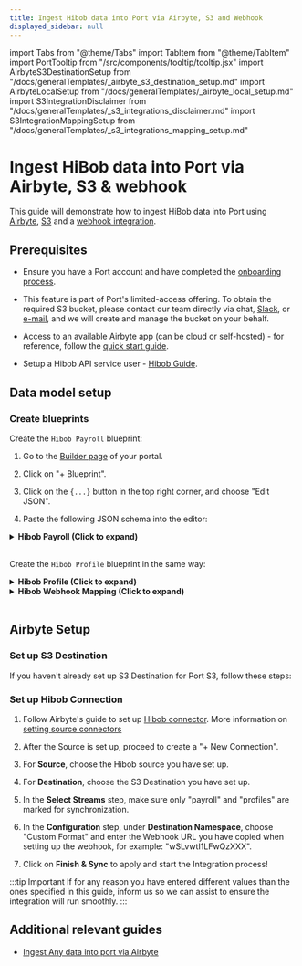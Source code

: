 ```yaml
---
title: Ingest Hibob data into Port via Airbyte, S3 and Webhook
displayed_sidebar: null
---
```


import Tabs from "@theme/Tabs"
import TabItem from "@theme/TabItem"
import PortTooltip from "/src/components/tooltip/tooltip.jsx"
import AirbyteS3DestinationSetup from "/docs/generalTemplates/_airbyte_s3_destination_setup.md"
import AirbyteLocalSetup from "/docs/generalTemplates/_airbyte_local_setup.md"
import S3IntegrationDisclaimer from "/docs/generalTemplates/_s3_integrations_disclaimer.md"
import S3IntegrationMappingSetup from "/docs/generalTemplates/_s3_integrations_mapping_setup.md"


# Ingest HiBob data into Port via Airbyte, S3 & webhook

This guide will demonstrate how to ingest HiBob data into Port using [Airbyte](https://airbyte.com/), [S3](https://aws.amazon.com/s3/) and a [webhook integration](https://docs.port.io/build-your-software-catalog/custom-integration/webhook/).

<S3IntegrationDisclaimer/>

## Prerequisites

- Ensure you have a Port account and have completed the [onboarding process](https://docs.port.io/quickstart).

- This feature is part of Port's limited-access offering. To obtain the required S3 bucket, please contact our team directly via chat, [Slack](https://www.getport.io/community), or [e-mail](mailto:support@getport.io), and we will create and manage the bucket on your behalf.

- Access to an available Airbyte app (can be cloud or self-hosted) - for reference, follow the [quick start guide](https://docs.airbyte.com/using-airbyte/getting-started/oss-quickstart).

<AirbyteLocalSetup/>

- Setup a Hibob API service user - [Hibob Guide](https://apidocs.hibob.com/docs/api-service-users#step-1-create-a-new-api-service-user).

## Data model setup

### Create blueprints

Create the `Hibob Payroll` blueprint:

1. Go to the [Builder page](https://app.getport.io/settings/data-model) of your portal.

2. Click on "+ Blueprint".

3. Click on the `{...}` button in the top right corner, and choose "Edit JSON".

4. Paste the following JSON schema into the editor:

<details>
<summary><b>Hibob Payroll (Click to expand)</b></summary>

```json showLineNumbers
{
  "identifier": "hibob_payroll",
  "description": "Represents an employee record.",
  "title": "Hibob Payroll",
  "icon": "Service",
  "schema": {
    "properties": {
      "creationdate": {
        "type": "string",
        "format": "date-time"
      },
      "firstname": {
        "type": "string"
      },
      "avatarurl": {
        "type": "string",
        "format": "url"
      },
      "companyid": {
        "type": "string"
      },
      "surname": {
        "type": "string"
      },
      "state": {
        "type": "string"
      },
      "email": {
        "type": "string",
        "format": "email"
      },
      "creationdatetime": {
        "type": "string",
        "format": "date-time"
      },
      "coverimageurl": {
        "type": "string",
        "format": "url"
      },
      "fullname": {
        "type": "string"
      }
    },
    "required": []
  },
  "mirrorProperties": {},
  "calculationProperties": {},
  "aggregationProperties": {},
  "relations": {}
}
```

</details>
<br/>

Create the `Hibob Profile` blueprint in the same way:

<details>
<summary><b>Hibob Profile (Click to expand)</b></summary>

```json showLineNumbers
{
  "identifier": "hibob_profile",
  "description": "Represents an employee record.",
  "title": "Hibob Profile",
  "icon": "User",
  "schema": {
    "properties": {
      "companyid": {
        "type": "string"
      },
      "firstname": {
        "type": "string"
      },
      "surname": {
        "type": "string"
      },
      "email": {
        "type": "string",
        "format": "email"
      },
      "is_manager": {
        "type": "boolean",
        "title": "is_manager"
      },
      "duration_of_employment": {
        "type": "string",
        "title": "duration_of_employment"
      }
    },
    "required": []
  },
  "mirrorProperties": {},
  "calculationProperties": {},
  "aggregationProperties": {},
  "relations": {
    "payroll": {
      "title": "Payroll",
      "target": "hibob_payroll",
      "required": false,
      "many": false
    }
  }
}
```

</details>

<S3IntegrationMappingSetup/>

<details>
<summary><b>Hibob Webhook Mapping (Click to expand)</b></summary>

```json showLineNumbers
[
  {
    "blueprint": "hibob_payroll",
    "operation": "create",
    "filter": "(.body | has(\"_PORT_SOURCE_OBJECT_KEY\")) and (.body._PORT_SOURCE_OBJECT_KEY | split(\"/\") | .[2] | IN(\"payroll\"))",
    "entity": {
      "identifier": ".body.id",
      "title": ".body.displayName",
      "properties": {
        "creationdate": "(.body.creationDate? // null) | if type == \"string\" then strptime(\"%Y-%m-%d\") | strftime(\"%Y-%m-%dT%H:%M:%SZ\") else null end",
        "firstname": ".body.firstName",
        "avatarurl": ".body.avatarUrl",
        "companyid": ".body.companyId",
        "surname": ".body.surname",
        "state": ".body.state",
        "email": ".body.email",
        "creationdatetime": ".body.creationDatetime",
        "coverimageurl": ".body.coverImageUrl",
        "fullname": ".body.fullName"
      }
    }
  },
  {
    "blueprint": "hibob_profile",
    "operation": "create",
    "filter": "(.body | has(\"_PORT_SOURCE_OBJECT_KEY\")) and (.body._PORT_SOURCE_OBJECT_KEY | split(\"/\") | .[2] | IN(\"profiles\"))",
    "entity": {
      "identifier": ".body.id",
      "title": ".body.displayName",
      "properties": {
        "companyid": ".body.companyId",
        "firstname": ".body.firstName",
        "is_manager": ".body.work.isManager",
        "duration_of_employment": ".body.work.durationOfEmployment.humanize",
        "surname": ".body.surname",
        "email": ".body.email"
      },
      "relations": {
        "payroll": ".body.id"
      }
    }
  }
]
```

</details>

<br/>

## Airbyte Setup

### Set up S3 Destination

If you haven't already set up S3 Destination for Port S3, follow these steps:

<AirbyteS3DestinationSetup/>

### Set up Hibob Connection

1. Follow Airbyte's guide to set up [Hibob connector](https://docs.airbyte.com/integrations/sources/hibob). 
  More information on [setting source connectors](http://docs.port.io/build-your-software-catalog/custom-integration/S3-integrations#set-up-data-source)

2. After the Source is set up, proceed to create a "+ New Connection".

3. For **Source**, choose the Hibob source you have set up.

4. For **Destination**, choose the S3 Destination you have set up.

5. In the **Select Streams** step, make sure only "payroll" and "profiles" are marked for synchronization.

6. In the **Configuration** step, under **Destination Namespace**, choose "Custom Format" and enter the Webhook URL you have copied when setting up the webhook, for example: "wSLvwtI1LFwQzXXX".

7. Click on **Finish & Sync** to apply and start the Integration process!

:::tip Important
  If for any reason you have entered different values than the ones specified in this guide,
  inform us so we can assist to ensure the integration will run smoothly.
:::

## Additional relevant guides

- [Ingest Any data into port via Airbyte](https://docs.port.io/build-your-software-catalog/custom-integration/S3-integrations)
